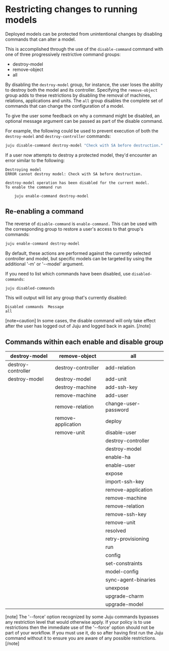 # Restricting changes to running models

Deployed models can be protected from unintentional changes by disabling
commands that can alter a model.

This is accomplished through the use of the `disable-command` command with one
of three progressively restrictive command groups:

- destroy-model
- remove-object
- all

By disabling the `destroy-model` group, for instance, the user loses the ability
to destroy both the model and its controller. Specifying the `remove-object`
group adds to these restrictions by disabling the removal of machines,
relations, applications and units. The `all` group disables the complete set of
commands that can change the configuration of a model.

To give the user some feedback on why a command might be disabled, an optional
message argument can be passed as part of the disable command.

For example, the following could be used to prevent execution of both the
`destroy-model` and `destroy-controller` commands:

```bash
juju disable-command destroy-model "Check with SA before destruction."
```

If a user now attempts to destroy a protected model, they'd encounter an error
similar to the following:

```no-highlight
Destroying model
ERROR cannot destroy model: Check with SA before destruction.

destroy-model operation has been disabled for the current model.
To enable the command run

    juju enable-command destroy-model
```

## Re-enabling a command

The reverse of `disable-command` is `enable-command.` This can be used with
the corresponding group to restore a user's access to that group's commands: 

```bash
juju enable-command destroy-model
```
  
By default, these actions are performed against the currently selected
controller and model, but specific models can be targeted by using the
additional '-m' or '--model' argument.

If you need to list which commands have been disabled, use `disabled-commands`:

```bash
juju disabled-commands
``` 

This will output will list any group that's currently disabled:

<!-- JUJUVERSION: 2.0.1-xenial-amd64 -->
<!-- JUJUCOMMAND: juju disabled-commands -->
```no-highlight
Disabled commands  Message
all
```
[note=caution]
In some cases, the disable command will only take effect after the
user has logged out of Juju and logged back in again.
[/note]

## Commands within each enable and disable group

| destroy-model      | remove-object      | all                  |
|--------------------|--------------------|----------------------|
| destroy-controller | destroy-controller | add-relation         |
| destroy-model      | destroy-model      | add-unit             |
|                    | destroy-machine    | add-ssh-key          |
|                    | remove-machine     | add-user             |
|                    | remove-relation    | change-user-password |
|                    | remove-application | deploy               |
|                    | remove-unit        | disable-user         |
|                    |                    | destroy-controller   |
|                    |                    | destroy-model        |
|                    |                    | enable-ha            |
|                    |                    | enable-user          |
|                    |                    | expose               |
|                    |                    | import-ssh-key       |
|                    |                    | remove-application   |
|                    |                    | remove-machine       |
|                    |                    | remove-relation      |
|                    |                    | remove-ssh-key       |
|                    |                    | remove-unit          | 
|                    |                    | resolved             |
|                    |                    | retry-provisioning   |
|                    |                    | run                  |
|                    |                    | config               |
|                    |                    | set-constraints      | 
|                    |                    | model-config         |
|                    |                    | sync-agent-binaries  |
|                    |                    | unexpose             |
|                    |                    | upgrade-charm        |
|                    |                    | upgrade-model        |

[note]
The '--force' option recognized by some Juju commands bypasses any
restriction level that would otherwise apply. If your policy is to use
restrictions then the immediate use of the '--force' option should not be part
of your workflow. If you must use it, do so after having first run the Juju
command without it to ensure you are aware of any possible restrictions.
[/note]
